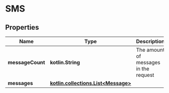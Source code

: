 
# SMS

## Properties
| Name | Type | Description | Notes |
| ------------ | ------------- | ------------- | ------------- |
| **messageCount** | **kotlin.String** | The amount of messages in the request |  [optional] |
| **messages** | [**kotlin.collections.List&lt;Message&gt;**](Message.md) |  |  [optional] |



